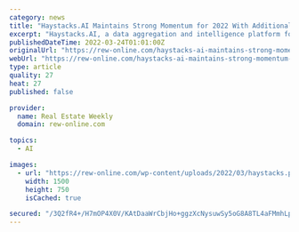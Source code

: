 ```yaml
---
category: news
title: "Haystacks.AI Maintains Strong Momentum for 2022 With Additional Funding, Accelerated Growth"
excerpt: "Haystacks.AI, a data aggregation and intelligence platform for real estate investors, today announced that momentum-driven investor demand resulted in an additional $3 million in seed funding, bringing the total amount invested in the rapidly growing startup to $8M since last month."
publishedDateTime: 2022-03-24T01:01:00Z
originalUrl: "https://rew-online.com/haystacks-ai-maintains-strong-momentum-for-2022-with-additional-funding-accelerated-growth/"
webUrl: "https://rew-online.com/haystacks-ai-maintains-strong-momentum-for-2022-with-additional-funding-accelerated-growth/"
type: article
quality: 27
heat: 27
published: false

provider:
  name: Real Estate Weekly
  domain: rew-online.com

topics:
  - AI

images:
  - url: "https://rew-online.com/wp-content/uploads/2022/03/haystacks.png"
    width: 1500
    height: 750
    isCached: true

secured: "/3Q2fR4+/H7mOP4X0V/KAtDaaWrCbjHo+ggzXcNysuwSy5oG8A8TL4aFMmhLpdBrHqY1WFu8vnRBnepawKJBKAu59rNgsPFSqRusmKv7pwC1PehrNnc1xY6zFjhrWqmsLDfu6izqbZI2YxgJpstWAlRawTj92raF/GqR3KjPyehrtApSbx6UZ3Y89GhB8SV24YCoDCSLsuZM3JlOr8HD0zplEKKDOyWfEbKQB+WF/z/0ppz3noaAdNrFGzpQLhQn4B9Usb6A+Csf1MmauydJdEDQD24CEMoRBKd5rizBdB7S6MveYSBALwMX+VLElswgssTlB4YPZ9500brAgnnpiCBbwqSOwizboEw60eLiLGo=;CJLaMJkd55xhnIUgEQ+C3A=="
---
```


